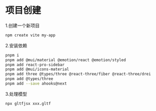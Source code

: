 # 项目创建

1.创建一个新项目

```sh
npm create vite my-app
```

2.安装依赖

```sh
pnpm i
pnpm add @mui/material @emotion/react @emotion/styled
pnpm add react-pro-sidebar
pnpm add @mui/icons-material
pnpm add three @types/three @react-three/fiber @react-three/drei
pnpm add @types/three
pnpm add --save ahooks@next
```

3.处理模型

```sh
npx gltfjsx xxx.gltf 
```
